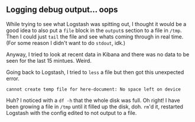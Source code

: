 ## Logging debug output... oops

While trying to see what Logstash was spitting out, I thought it would be a good idea to 
also put a `file` block in the `output`s section to a file in `/tmp`.
Then I could just `tail` the file and see whats coming through in real time. 
(For some reason I didn't want to do `stdout`, idk.)

Anyway, I tried to look at recent data in Kibana and there was no data to be seen for the 
last 15 mintues. Weird. 

Going back to Logstash, I tried to `less` a file but then got this unexpected error.

```
cannot create temp file for here-document: No space left on device 
```

Huh? I noticed with a `df -h` that the whole disk was full. Oh right! 
I have been growing a file in `/tmp` until it filled up the disk, doh. 
`rm`'d it, restarted Logstash with the config edited to not output to a file.
